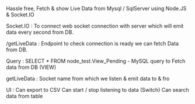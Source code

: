 Hassle free, Fetch & show Live Data from Mysql / SqlServer using Node.JS & Socket.IO 

Socket.IO : 
To connect web socket connection with server which will emit data every second from DB.

/getLiveData :
Endpoint to check connection is ready we can fetch Data from DB.

Query :
SELECT * FROM node_test.View_Pending  - MySQL query to Fetch data from DB (VIEW)

getLiveData :
Socket name from which we listen & emit data to & fro

UI :
Can export to CSV 
Can start / stop listening to data (Switch)
Can search data from table